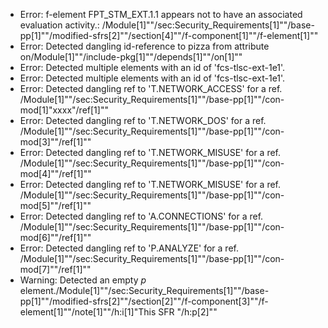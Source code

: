 * Error: f-element FPT_STM_EXT.1.1  appears not to have an associated evaluation activity.:
        /Module[1]""/sec:Security_Requirements[1]""/base-pp[1]""/modified-sfrs[2]""/section[4]""/f-component[1]""/f-element[1]""
* Error: Detected dangling id-reference to pizza from attribute
        on/Module[1]""/include-pkg[1]""/depends[1]""/on[1]""
* Error: Detected multiple elements with an id of 'fcs-tlsc-ext-1e1'.
* Error: Detected multiple elements with an id of 'fcs-tlsc-ext-1e1'.
* Error: Detected dangling ref to 'T.NETWORK_ACCESS'
        for a ref.
	/Module[1]""/sec:Security_Requirements[1]""/base-pp[1]""/con-mod[1]"xxxx"/ref[1]""
* Error: Detected dangling ref to 'T.NETWORK_DOS'
        for a ref.
	/Module[1]""/sec:Security_Requirements[1]""/base-pp[1]""/con-mod[3]""/ref[1]""
* Error: Detected dangling ref to 'T.NETWORK_MISUSE'
        for a ref.
	/Module[1]""/sec:Security_Requirements[1]""/base-pp[1]""/con-mod[4]""/ref[1]""
* Error: Detected dangling ref to 'T.NETWORK_MISUSE'
        for a ref.
	/Module[1]""/sec:Security_Requirements[1]""/base-pp[1]""/con-mod[5]""/ref[1]""
* Error: Detected dangling ref to 'A.CONNECTIONS'
        for a ref.
	/Module[1]""/sec:Security_Requirements[1]""/base-pp[1]""/con-mod[6]""/ref[1]""
* Error: Detected dangling ref to 'P.ANALYZE'
        for a ref.
	/Module[1]""/sec:Security_Requirements[1]""/base-pp[1]""/con-mod[7]""/ref[1]""
* Warning: Detected an empty _p_ element./Module[1]""/sec:Security_Requirements[1]""/base-pp[1]""/modified-sfrs[2]""/section[2]""/f-component[3]""/f-element[1]""/note[1]""/h:i[1]"This SFR "/h:p[2]""
